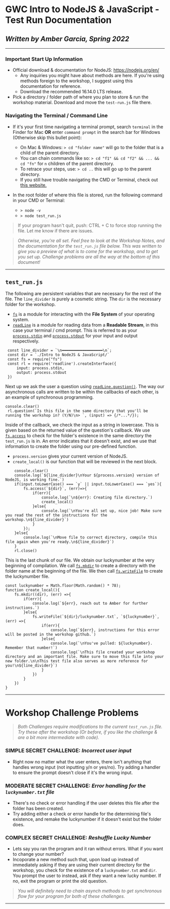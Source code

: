  
 # GWC Intro to NodeJS & JavaScript - Test Run Documentation
 ## *Written by Amber Garcia, Spring 2022*
 
---

### **Important Start Up Information**

 * Official download & documentation for NodeJS: https://nodejs.org/en/
    * Any inquiries you might have about methods are here. If you're using methods foreign to the workshop, I suggest using this documentation for reference.
    * Download the recommended 16.14.0 LTS release. 
 * Pick a directory / folder path of where you plan to store & run the workshop material. Download and move the `test-run.js` file there.

### Navigating the Terminal / Command Line
* If it's your first time navigating a terminal prompt, search `terminal` in the Finder for Mac **OR** enter `command prompt` in the search bar for Windows (Otherwise skip this bullet point):

    * On Mac & Windows: `> cd "folder name"` will go to the folder that is a child of the parent directory.
    * You can chain commands like so: `> cd "f1" && cd "f2" && ... && cd "fn"` for `n` children of the parent directory.
    * To retrace your steps, use: `> cd ..` this will go up to the parent directory.
    * If you still have trouble navigating the CMD or Terminal, check out [this website.](https://towardsdatascience.com/a-quick-guide-to-using-command-line-terminal-96815b97b955)

 * In the root folder of where this file is stored, run the following command in your CMD or Terminal: 

    * `> node -v`
    * `> node test_run.js`

> If your program hasn't quit, push: CTRL + C to force stop running the file. Let me know if there are issues.

> *Otherwise, you're all set. Feel free to look at the Workshop Notes, and the documentation for the `test_run.js` file below. This was written to give you a preview of what is to come for the workshop, and to get you set up. Challenge problems are all the way at the bottom of this document!*
---

## `test_run.js`

The following are persistent variables that are necessary for the rest of the file. The `line_divider` is purely a cosmetic string. The `dir` is the necessary folder for the workshop.
* [`fs`](https://nodejs.org/api/fs.html) is a module for interacting with the **File System** of your operating system.
* [`readLine`](https://nodejs.org/api/readline.html) is a module for reading data from a **Readable Stream**, in this case your terminal / cmd prompt. This is referred to as your [`process.stdin`](https://nodejs.org/api/process.html#processstdin) and [`process.stdout`](https://nodejs.org/api/process.html#processstdout) for your input and output respectively.

```JS
 const line_divider = `\n━━━━━━━━━━━━━━━━━━\n`;
 const dir = `./Intro to NodeJS & JavaScript/`
 const fs = require("fs")
 const rl = require('readline').createInterface({
     input: process.stdin,
     output: process.stdout
 })
```

Next up we ask the user a question using [`readLine.question()`](https://nodejs.org/api/readline.html#rlquestionquery-options-callback). The way our asynchronous calls are written to be within the callbacks of each other, is an example of synchronous programming. 

```JS
console.clear()
 rl.question(`Is this file in the same directory that you'll be running the workshop in? (Y/N)\n> `, (input) => {/*...*/});
```

Inside of the callback, we check the input as a string in lowercase. This is given based on the returned value of the question's callback. We use [`fs.access`](https://nodejs.org/api/fs.html#fsaccesspath-mode-callback) to check for the folder's existence in the same directory the `test_run.js` is in. An error indicates that it doesn't exist, and we use that information to create the folder using our pre-defined function.
* `process.version` gives your current version of NodeJS.
* `create_local()` is our function that will be reviewed in the next block.
```JS
    console.clear()
    console.log(`${line_divider}\nYour ${process.version} version of NodeJS, is working fine.`)
    if(input.toLowerCase() === `y` || input.toLowerCase() === `yes`){
        fs.access(`${dir}`, (err)=>{
            if(err){
                console.log(`\n${err}: Creating file directory.`)
                create_local()
            }else{
                console.log(`\nYou're all set up, nice job! Make sure you read the rest of the instructions for the workshop.\n${line_divider}`)
            }
        });
    }else{
        console.log(`\nMove file to correct directory, compile this file again when you're ready.\n${line_divider}`)
    }
    rl.close()
```

This is the last chunk of our file. We obtain our luckynumber at the very beginning of compilation. We call [`fs.mkdir`](https://nodejs.org/api/fs.html#fsmkdirpath-options-callback) to create a directory with the folder name at the beginning of the file. We then call [`fs.writeFile`](https://nodejs.org/api/fs.html#fswritefilefile-data-options-callback) to create the luckynumber file.

```JS
const luckynumber = Math.floor(Math.random() * 78);
function create_local(){
    fs.mkdir((dir), (err) =>{
        if(err){
            console.log(`${err}, reach out to Amber for further instructions.`)
        }else{
            fs.writeFile(`${dir}/luckynumber.txt`, `${luckynumber}`, (err) =>{
                if(err){
                    console.log(`${err}, instructions for this error will be posted in the workshop github.`)
                }else{
                    console.log(`\nYou've pulled: ${luckynumber}. Remember that number!`)
                    console.log(`\nThis file created your workshop directory and an important file. Make sure to move this file into your new folder.\n\nThis test file also serves as more reference for you!\n${line_divider}`)
                }
            })
        }
    })
}
```
---
# Workshop Challenge Problems

> *Both Challenges require modifications to the current `test_run.js` file. Try these after the workshop (Or before, if you like the challenge & are a bit more intermediate with code).*

### **SIMPLE SECRET CHALLENGE:** *Incorrect user input*
* Right now no matter what the user enters, there isn't anything that handles wrong input (not inputting y/n or yes/no). Try adding a handler to ensure the prompt doesn't close if it's the wrong input.


### **MODERATE SECRET CHALLENGE:** *Error handling for the `luckynumber.txt` file*
 * There's no check or error handling if the user deletes this file after the folder has been created. 
 * Try adding either a check or error handle for the determining file's existence, and remake the luckynumber if it doesn't exist but the folder does.

### **COMPLEX SECRET CHALLENGE:** *Reshuffle Lucky Number*
 * Lets say you ran the program and it ran without errors. What if you want to change your number? 
 * Incoporate a new method such that, upon load up instead of immediately asking if they are using their current directory for the workshop, you check for the existence of a `luckynumber.txt` and `dir`. You prompt the user to instead, ask if they want a new lucky number. If no, exit the program or print the old question.

> *You will definitely need to chain asynch methods to get synchronous flow for your program for both of these challenges.*
---
